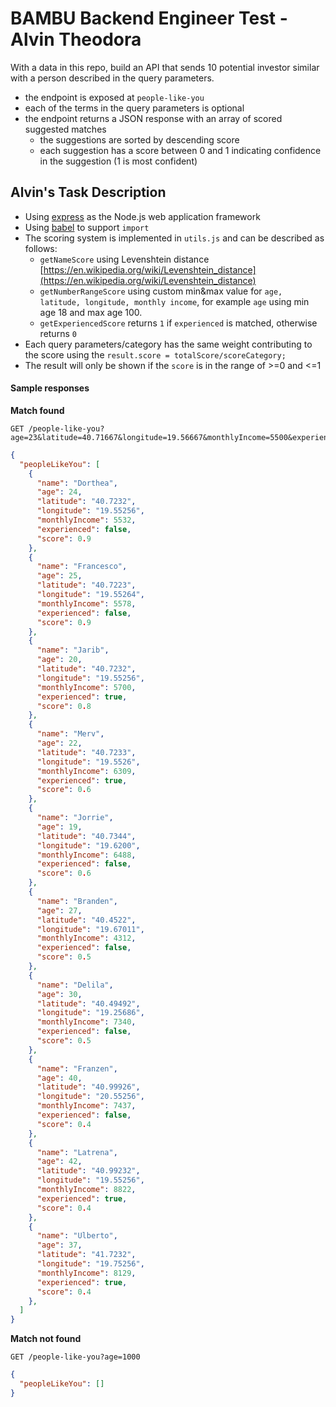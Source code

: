 # BAMBU Backend Engineer Test - Alvin Theodora

With a data in this repo, build an API that sends 10 potential investor similar with a person described in the query parameters.

- the endpoint is exposed at `people-like-you`
- each of the terms in the query parameters is optional
- the endpoint returns a JSON response with an array of scored suggested matches
    - the suggestions are sorted by descending score
    - each suggestion has a score between 0 and 1 indicating confidence in the suggestion (1 is most confident)

## Alvin's Task Description

- Using [express](https://expressjs.com/) as the Node.js web application framework
- Using [babel](https://babeljs.io/) to support `import`
- The scoring system is implemented in `utils.js` and can be described as follows:
    - `getNameScore` using Levenshtein distance [https://en.wikipedia.org/wiki/Levenshtein_distance](https://en.wikipedia.org/wiki/Levenshtein_distance)
    - `getNumberRangeScore` using custom min&max value for `age, latitude, longitude, monthly income`, for example `age` using min age 18 and max age 100.
    - `getExperiencedScore` returns `1` if `experienced` is matched, otherwise returns `0`
- Each query parameters/category has the same weight contributing to the score using the `result.score = totalScore/scoreCategory;`
- The result will only be shown if the `score` is in the range of >=0 and <=1

#### Sample responses

**Match found**

    GET /people-like-you?age=23&latitude=40.71667&longitude=19.56667&monthlyIncome=5500&experienced=false

```json
{
  "peopleLikeYou": [
    {
      "name": "Dorthea",
      "age": 24,
      "latitude": "40.7232",
      "longitude": "19.55256",
      "monthlyIncome": 5532,
      "experienced": false, 
      "score": 0.9
    },
    {
      "name": "Francesco",
      "age": 25,
      "latitude": "40.7223",
      "longitude": "19.55264",
      "monthlyIncome": 5578,
      "experienced": false,
      "score": 0.9
    },
    {
      "name": "Jarib",
      "age": 20,
      "latitude": "40.7232",
      "longitude": "19.55256",
      "monthlyIncome": 5700,
      "experienced": true,
      "score": 0.8
    },
    {
      "name": "Merv",
      "age": 22,
      "latitude": "40.7233",
      "longitude": "19.5526",
      "monthlyIncome": 6309,
      "experienced": true,
      "score": 0.6
    },
    {
      "name": "Jorrie",
      "age": 19,
      "latitude": "40.7344",
      "longitude": "19.6200",
      "monthlyIncome": 6488,
      "experienced": false,
      "score": 0.6
    },
    {
      "name": "Branden",
      "age": 27,
      "latitude": "40.4522",
      "longitude": "19.67011",
      "monthlyIncome": 4312,
      "experienced": false,
      "score": 0.5
    },
    {
      "name": "Delila",
      "age": 30,
      "latitude": "40.49492",
      "longitude": "19.25686",
      "monthlyIncome": 7340,
      "experienced": false,
      "score": 0.5
    },
    {
      "name": "Franzen",
      "age": 40,
      "latitude": "40.99926",
      "longitude": "20.55256",
      "monthlyIncome": 7437,
      "experienced": false,
      "score": 0.4
    },
    {
      "name": "Latrena",
      "age": 42,
      "latitude": "40.99232",
      "longitude": "19.55256",
      "monthlyIncome": 8822,
      "experienced": true,
      "score": 0.4
    },
    {
      "name": "Ulberto",
      "age": 37,
      "latitude": "41.7232",
      "longitude": "19.75256",
      "monthlyIncome": 8129,
      "experienced": true,
      "score": 0.4
    },
  ]
}
```

**Match not found**

    GET /people-like-you?age=1000

```json
{
  "peopleLikeYou": []
}
```
